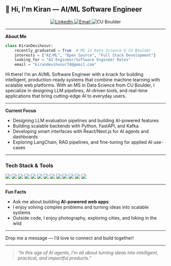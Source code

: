 ## 👋 Hi, I'm Kiran — AI/ML Software Engineer

<p align="center">
  <a href="https://www.linkedin.com/in/kiran-devihosur/" target="_blank">
    <img src="https://img.shields.io/badge/Connect%20on-LinkedIn-blue?logo=linkedin" alt="LinkedIn">
  </a>
  <a href="mailto:kirandevihosur74@gmail.com">
    <img src="https://img.shields.io/badge/Email-Me-red?logo=gmail" alt="Email">
  </a>
  <img src="https://img.shields.io/badge/CU%20Boulder-Alumni-579ACA" alt="CU Boulder">
</p>

---

**About Me**

```python
class KiranDevihosur:
    recently_graduated = True  # MS in Data Science @ CU Boulder
    interests = ["AI/ML", "Open Source", "Full Stack Development"]
    looking_for = "AI Engineer/Software Engineer Roles"
    email = "kirandevihosur74@gmail.com"
```

Hi there! I’m an AI/ML Software Engineer with a knack for building intelligent, production-ready systems that combine machine learning with scalable web platforms. With an MS in Data Science from CU Boulder, I specialize in designing LLM pipelines, AI-driven tools, and real-time applications that bring cutting-edge AI to everyday users.

---

**Current Focus**

- Designing LLM evaluation pipelines and building AI-powered features
- Building scalable backends with Python, FastAPI, and Kafka
- Developing smart interfaces with React/Next.js for AI agents and dashboards
- Exploring LangChain, RAG pipelines, and fine-tuning for applied AI use-cases

---

### Tech Stack & Tools

<p align="left">
  <img src="https://img.shields.io/badge/-Python-3776AB?logo=python&logoColor=white&style=flat-square" />
  <img src="https://img.shields.io/badge/-PyTorch-EE4C2C?logo=pytorch&logoColor=white&style=flat-square" />
  <img src="https://img.shields.io/badge/-LangChain-1C3C3C?logo=chainlink&logoColor=white&style=flat-square" />
  <img src="https://img.shields.io/badge/-LLM%20APIs-10a37f?logo=openai&logoColor=white&style=flat-square" />
  <img src="https://img.shields.io/badge/-React-61DAFB?logo=react&logoColor=black&style=flat-square" />
  <img src="https://img.shields.io/badge/-Next.js-000000?logo=nextdotjs&logoColor=white&style=flat-square" />
  <img src="https://img.shields.io/badge/-FastAPI-009688?logo=fastapi&logoColor=white&style=flat-square" />
  <img src="https://img.shields.io/badge/-Kafka-231F20?logo=apachekafka&logoColor=white&style=flat-square" />
  <img src="https://img.shields.io/badge/-Kubernetes-326CE5?logo=kubernetes&logoColor=white&style=flat-square" />
  <img src="https://img.shields.io/badge/-Docker-2496ED?logo=docker&logoColor=white&style=flat-square" />
  <img src="https://img.shields.io/badge/-AWS-232F3E?logo=amazonaws&logoColor=white&style=flat-square" />
  <img src="https://img.shields.io/badge/-PostgreSQL-4169E1?logo=postgresql&logoColor=white&style=flat-square" />
  <img src="https://img.shields.io/badge/-Redis-DC382D?logo=redis&logoColor=white&style=flat-square" />
</p>


---

**Fun Facts**

- Ask me about building **AI-powered web apps**
- I enjoy solving complex problems and turning ideas into scalable systems
- Outside code, I enjoy photography, exploring cities, and hiking in the wild

---

Drop me a message — I’d love to connect and build together!

---

> *“In this age of AI agents, I’m all about turning ideas into intelligent, practical, and impactful products.”*
